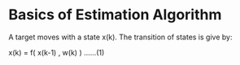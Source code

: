 Basics of Estimation Algorithm
====================

A target moves with a state x(k). The transition of states is give by:

x(k) = f( x(k-1) , w(k) ) ......(1)
